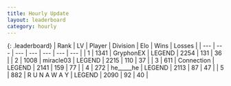 ```yaml
---
title: Hourly Update
layout: leaderboard
category: hourly
---
```


{: .leaderboard}
| Rank | LV | Player | Division | Elo | Wins | Losses |
| --- | --- | --- | --- | --- | --- | --- |
| <span data-change="0">1</span> | 1341 | <span title="ID: 315148">GryphonEX</span> | LEGEND | <span data-change="7">2254</span> | <span data-change="1">131</span> | <span data-change="0">36</span> |
| <span data-change="0">2</span> | 1008 | <span title="ID: 416373">miracle03</span> | LEGEND | <span data-change="0">2215</span> | <span data-change="0">110</span> | <span data-change="0">37</span> |
| <span data-change="0">3</span> | 611 | <span title="ID: 539711">Connection</span> | LEGEND | <span data-change="-20">2141</span> | <span data-change="0">159</span> | <span data-change="2">77</span> |
| <span data-change="0">4</span> | 272 | <span title="ID: 405067">he_____he</span> | LEGEND | <span data-change="0">2113</span> | <span data-change="0">87</span> | <span data-change="0">47</span> |
| <span data-change="0">5</span> | 882 | <span title="ID: 66144">R U N A W A Y</span> | LEGEND | <span data-change="0">2090</span> | <span data-change="0">92</span> | <span data-change="0">40</span> |